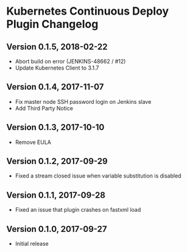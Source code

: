 # Kubernetes Continuous Deploy Plugin Changelog

## Version 0.1.5, 2018-02-22
* Abort build on error (JENKINS-48662 / #12)
* Update Kubernetes Client to 3.1.7

## Version 0.1.4, 2017-11-07
* Fix master node SSH password login on Jenkins slave
* Add Third Party Notice

## Version 0.1.3, 2017-10-10
* Remove EULA

## Version 0.1.2, 2017-09-29
* Fixed a stream closed issue when variable substitution is disabled

## Version 0.1.1, 2017-09-28
* Fixed an issue that plugin crashes on fastxml load

## Version 0.1.0, 2017-09-27
* Initial release
